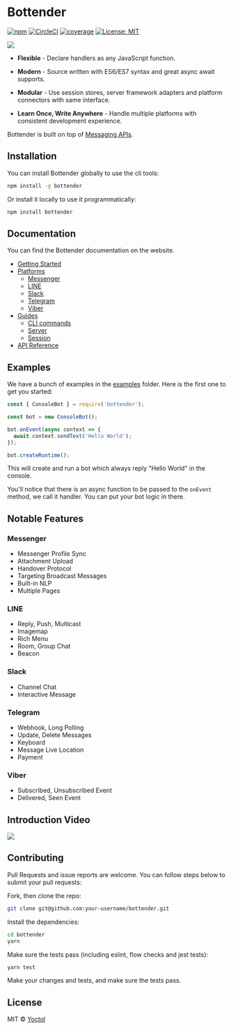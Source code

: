 # Bottender

[![npm](https://img.shields.io/npm/v/bottender.svg?style=flat-square)](https://www.npmjs.com/package/bottender)
[![CircleCI](https://circleci.com/gh/Yoctol/bottender.svg?style=shield)](https://circleci.com/gh/Yoctol/bottender)
[![coverage](https://codecov.io/gh/Yoctol/bottender/branch/master/graph/badge.svg)](https://codecov.io/gh/Yoctol/bottender)
[![License: MIT](https://img.shields.io/badge/License-MIT-yellow.svg)](https://opensource.org/licenses/MIT)

![](https://user-images.githubusercontent.com/3382565/33872101-6cbd07d8-df50-11e7-9c80-d1415448122a.png)

* **Flexible** - Declare handlers as any JavaScript function.

* **Modern** - Source written with ES6/ES7 syntax and great async await
  supports.

* **Modular** - Use session stores, server framework adapters and platform
  connectors with same interface.

* **Learn Once, Write Anywhere** - Handle multiple platforms with consistent
  development experience.

Bottender is built on top of
[Messaging APIs](https://github.com/Yoctol/messaging-apis).

## Installation

You can install Bottender globally to use the cli tools:

```sh
npm install -g bottender
```

Or install it locally to use it programmatically:

```sh
npm install bottender
```

## Documentation

You can find the Bottender documentation on the website.

* [Getting Started](https://bottender.js.org/docs/GettingStarted)
* [Platforms](https://bottender.js.org/docs/Platforms-Messenger)
  * [Messenger](https://bottender.js.org/docs/Platforms-Messenger)
  * [LINE](https://bottender.js.org/docs/Platforms-LINE)
  * [Slack](https://bottender.js.org/docs/Platforms-Slack)
  * [Telegram](https://bottender.js.org/docs/Platforms-Telegram)
  * [Viber](https://bottender.js.org/docs/Platforms-Viber)
* [Guides](https://bottender.js.org/docs/Guides-Commands)
  * [CLI commands](https://bottender.js.org/docs/Guides-Commands)
  * [Server](https://bottender.js.org/docs/Guides-Server)
  * [Session](https://bottender.js.org/docs/Guides-Session)
* [API Reference](https://bottender.js.org/docs/APIReference-Context)

## Examples

We have a bunch of examples in the
[examples](https://github.com/Yoctol/bottender/tree/master/examples) folder.
Here is the first one to get you started:

```js
const { ConsoleBot } = require('bottender');

const bot = new ConsoleBot();

bot.onEvent(async context => {
  await context.sendText('Hello World');
});

bot.createRuntime();
```

This will create and run a bot which always reply "Hello World" in the console.

You'll notice that there is an async function to be passed to the `onEvent`
method, we call it handler. You can put your bot logic in there.

## Notable Features

### Messenger

* Messenger Profile Sync
* Attachment Upload
* Handover Protocol
* Targeting Broadcast Messages
* Built-in NLP
* Multiple Pages

### LINE

* Reply, Push, Multicast
* Imagemap
* Rich Menu
* Room, Group Chat
* Beacon

### Slack

* Channel Chat
* Interactive Message

### Telegram

* Webhook, Long Polling
* Update, Delete Messages
* Keyboard
* Message Live Location
* Payment

### Viber

* Subscribed, Unsubscribed Event
* Delivered, Seen Event

## Introduction Video

[![](https://user-images.githubusercontent.com/3382565/33467982-cc8a0e42-d693-11e7-9134-2d42ec135e19.png)](https://www.youtube.com/watch?v=C_OBHmbXCsE)

## Contributing

Pull Requests and issue reports are welcome. You can follow steps below to
submit your pull requests:

Fork, then clone the repo:

```sh
git clone git@github.com:your-username/bottender.git
```

Install the dependencies:

```sh
cd bottender
yarn
```

Make sure the tests pass (including eslint, flow checks and jest tests):

```sh
yarn test
```

Make your changes and tests, and make sure the tests pass.

## License

MIT © [Yoctol](https://github.com/Yoctol/bottender)

